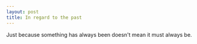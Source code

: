 ```yaml
---
layout: post
title: In regard to the past
---
```


Just because something has always been doesn't mean it must always be.
